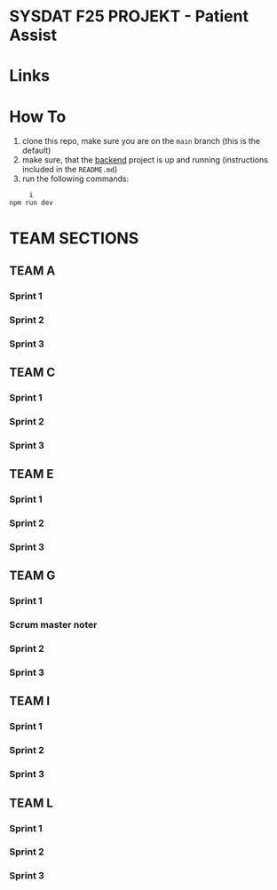 # SYSDAT F25 PROJEKT - Patient Assist

# Links

# How To

  1. clone this repo, make sure you are on the `main` branch (this is the default)
  2. make sure, that the [backend](https://github.com/SYSDAT-PATIENT-ASSIST/BackEnd) project is up and running (instructions included in the `README.md`)
  3. run the following commands:
```
     i
npm run dev
```

# TEAM SECTIONS

## TEAM A

### Sprint 1

### Sprint 2

### Sprint 3

## TEAM C
### Sprint 1

### Sprint 2

### Sprint 3

## TEAM E
### Sprint 1

### Sprint 2

### Sprint 3

## TEAM G

### Sprint 1

### Scrum master noter

### Sprint 2

### Sprint 3

## TEAM I
### Sprint 1

### Sprint 2

### Sprint 3

## TEAM L
### Sprint 1

### Sprint 2

### Sprint 3
